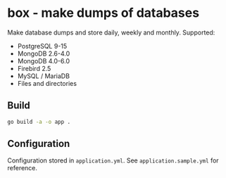 # box - make dumps of databases

Make database dumps and store daily, weekly and monthly. Supported:

* PostgreSQL 9-15
* MongoDB 2.6-4.0
* MongoDB 4.0-6.0
* Firebird 2.5
* MySQL / MariaDB
* Files and directories

## Build

```bash
go build -a -o app . 
```

## Configuration

Configuration stored in `application.yml`. See `application.sample.yml` for reference.
